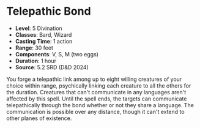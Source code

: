 # Telepathic Bond

- **Level**: 5 Divination
- **Classes**: Bard, Wizard
- **Casting Time**: 1 action
- **Range**: 30 feet
- **Components**: V, S, M (two eggs)
- **Duration**: 1 hour
- **Source**: 5.2 SRD (D&D 2024)

You forge a telepathic link among up to eight willing creatures of your choice within range, psychically linking each creature to all the others for the duration. Creatures that can't communicate in any languages aren't affected by this spell. Until the spell ends, the targets can communicate telepathically through the bond whether or not they share a language. The communication is possible over any distance, though it can't extend to other planes of existence.

